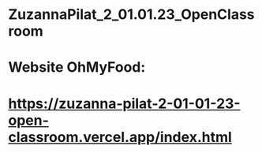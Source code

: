 # ZuzannaPilat_2_01.01.23_OpenClassroom

# Website OhMyFood:

# https://zuzanna-pilat-2-01-01-23-open-classroom.vercel.app/index.html
